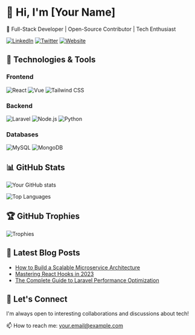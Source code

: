 # 👋 Hi, I'm [Your Name]

🚀 Full-Stack Developer | Open-Source Contributor | Tech Enthusiast  

[![LinkedIn](https://img.shields.io/badge/LinkedIn-0077B5?style=flat&logo=linkedin&logoColor=white)](https://linkedin.com/in/yourprofile)
[![Twitter](https://img.shields.io/badge/Twitter-1DA1F2?style=flat&logo=twitter&logoColor=white)](https://twitter.com/yourhandle)
[![Website](https://img.shields.io/badge/Website-FF7139?style=flat&logo=firefox-browser&logoColor=white)](https://yourwebsite.com)

## 🔧 Technologies & Tools

### Frontend
![React](https://img.shields.io/badge/React-20232A?style=flat&logo=react&logoColor=61DAFB)
![Vue](https://img.shields.io/badge/Vue.js-35495E?style=flat&logo=vuedotjs&logoColor=4FC08D)
![Tailwind CSS](https://img.shields.io/badge/Tailwind_CSS-38B2AC?style=flat&logo=tailwind-css&logoColor=white)

### Backend
![Laravel](https://img.shields.io/badge/Laravel-FF2D20?style=flat&logo=laravel&logoColor=white)
![Node.js](https://img.shields.io/badge/Node.js-339933?style=flat&logo=nodedotjs&logoColor=white)
![Python](https://img.shields.io/badge/Python-3776AB?style=flat&logo=python&logoColor=white)

### Databases
![MySQL](https://img.shields.io/badge/MySQL-4479A1?style=flat&logo=mysql&logoColor=white)
![MongoDB](https://img.shields.io/badge/MongoDB-47A248?style=flat&logo=mongodb&logoColor=white)

## 📊 GitHub Stats

![Your GitHub stats](https://github-readme-stats.vercel.app/api?username=yourusername&show_icons=true&theme=radical)

![Top Languages](https://github-readme-stats.vercel.app/api/top-langs/?username=yourusername&layout=compact&theme=radical)

## 🏆 GitHub Trophies

![Trophies](https://github-profile-trophy.vercel.app/?username=yourusername&theme=onedark)

## 📝 Latest Blog Posts
<!-- Replace with your actual blog posts -->
- [How to Build a Scalable Microservice Architecture](https://yourblog.com/post1)
- [Mastering React Hooks in 2023](https://yourblog.com/post2)
- [The Complete Guide to Laravel Performance Optimization](https://yourblog.com/post3)

## 🤝 Let's Connect
I'm always open to interesting collaborations and discussions about tech!

📫 How to reach me: [your.email@example.com](mailto:your.email@example.com)
